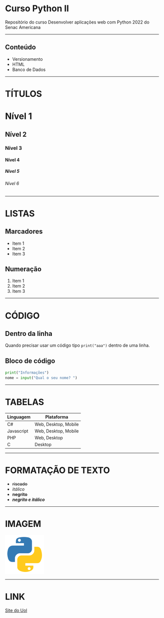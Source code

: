 # Curso Python II
 Repositório do curso Desenvolver aplicações web com Python 2022 do Senac Americana

 ---

 ## Conteúdo
 - Versionamento
 - HTML
 - Banco de Dados

***
# TÍTULOS
# Nível 1
## Nível 2
### Nível 3 
#### Nível 4
##### Nível 5
###### Nível 6

---

# LISTAS
## Marcadores
 - Item 1
 - Item 2
 - Item 3

## Numeração
1. Item 1
2. Item 2
3. Item 3

---
# CÓDIGO
## Dentro da linha
Quando precisar usar um código tipo `print("aaa")` dentro de uma linha.

## Bloco de código
```python
print("Informações")
nome = input("Qual o seu nome? ")
```
---
# TABELAS
|Linguagem|Plataforma|
|---|---|
|C#|Web, Desktop, Mobile|
|Javascript|Web, Desktop, Mobile|
|PHP|Web, Desktop|
|C|Desktop
---
# FORMATAÇÃO DE TEXTO
- ~~riscado~~ 
- *itálico*
- **negrito**
- ***negrito e itálico***
---
# IMAGEM
![Logo do Python](python.png)

---
# LINK
[Site do Uol](https://uol.com.br)